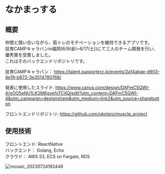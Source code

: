 # なかまっする
## 概要
仲間と競い合いながら、筋トレのモチベーションを維持できるアプリです。  
技育CAMPキャラバンin福岡(6/9(金)~6/17(土))にて三人のチーム開発を行い、優秀賞を受賞しました。  
これはそのバックエンドリポジトリです。

技育CAMPキャラバン： https://talent.supporterz.jp/events/2a14abae-d903-4e19-b872-3e3514780768/

発表に使用したスライド: https://www.canva.com/design/DAFmC5QWI-4/gOO5eNU1LK2M6gvefxTCXQ/edit?utm_content=DAFmC5QWI-4&utm_campaign=designshare&utm_medium=link2&utm_source=sharebutton

フロントエンドリポジトリ: https://github.com/ukotaro/muscle_project

## 使用技術
フロントエンド: ReactNative  
バックエンド： Golang, Echo  
クラウド： AWS S3, ECS on Fargate, RDS  


![mosaic_20230724192449](https://github.com/ryunosuke121/muscle-SNS/assets/117281628/3b4cc6ca-38eb-4dfe-a90f-477dfe54d847)

